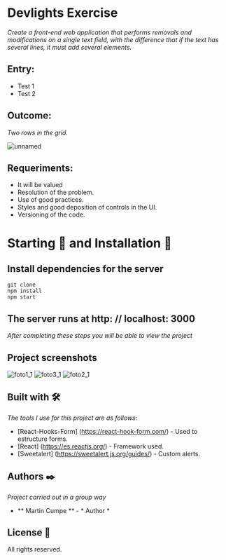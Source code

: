 # Devlights Exercise

_Create a front-end web application that performs removals and modifications on a single text field, with the difference that if the text has several lines, it must add several elements._
## Entry:
* Test 1
* Test 2

## Outcome:
_Two rows in the grid._

![unnamed](https://user-images.githubusercontent.com/62455807/116924598-79fc8f00-ac2e-11eb-8521-ca5153fb9d73.png)
## Requeriments:

* It will be valued
* Resolution of the problem.
* Use of good practices.
* Styles and good deposition of controls in the UI.
* Versioning of the code.


# Starting 🚀 and Installation 🔧
## Install dependencies for the server
```
git clone
npm install
npm start
```

## The server runs at http: // localhost: 3000 


_After completing these steps you will be able to view the project_



## Project screenshots
![foto1_1](https://user-images.githubusercontent.com/62455807/116925447-94833800-ac2f-11eb-9f7e-c2b2b86fd09d.png)
![foto3_1](https://user-images.githubusercontent.com/62455807/116925459-964cfb80-ac2f-11eb-885d-cb2e416b38de.png)
![foto2_1](https://user-images.githubusercontent.com/62455807/116925462-96e59200-ac2f-11eb-8816-f92f17e2edba.png)



## Built with 🛠️

_The tools I use for this project are as follows:_
* [React-Hooks-Form] (https://react-hook-form.com/) - Used to estructure forms.
* [React] (https://es.reactjs.org/) - Framework used.
* [Sweetalert] (https://sweetalert.js.org/guides/) - Custom alerts.

## Authors ✒️

_Project carried out in a group way_

* ** Martin Cumpe ** - * Author *

## License 📄

All rights reserved.
